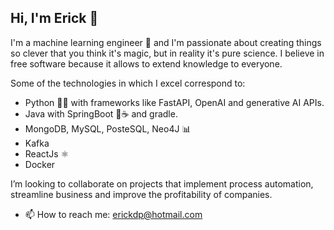 ## Hi, I'm Erick 👋

I'm a machine learning engineer 🤖 and I'm passionate about creating things so clever that you think it's magic, but in reality it's pure science. I believe in free software because it allows to extend knowledge to everyone. 

Some of the technologies in which I excel correspond to:
* Python 🐍🐍 with frameworks like FastAPI, OpenAI and generative AI APIs.
* Java with SpringBoot 🍃☕ and gradle.
* MongoDB, MySQL, PosteSQL, Neo4J 📊
* Kafka
* ReactJs ⚛️
* Docker

I’m looking to collaborate on projects that implement process automation, streamline business and improve the profitability of companies. 

- 📫 How to reach me: erickdp@hotmail.com
